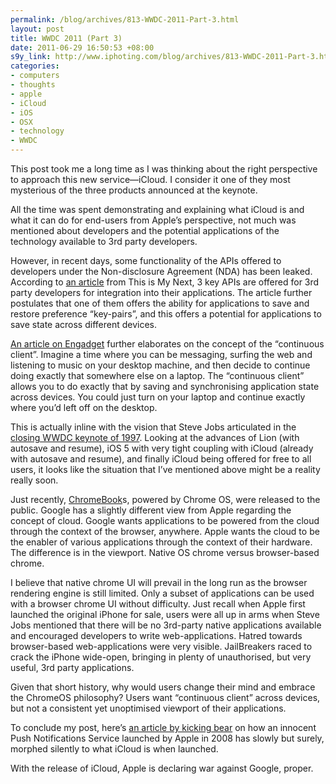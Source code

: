 ```yaml
--- 
permalink: /blog/archives/813-WWDC-2011-Part-3.html
layout: post
title: WWDC 2011 (Part 3)
date: 2011-06-29 16:50:53 +08:00
s9y_link: http://www.iphoting.com/blog/archives/813-WWDC-2011-Part-3.html
categories: 
- computers
- thoughts
- apple
- iCloud
- iOS
- OSX
- technology
- WWDC
---
```

<p>This post took me a long time as I was thinking about the right perspective to approach this new service—iCloud. I consider it one of they most mysterious of the three products announced at the keynote.</p>

<p>All the time was spent demonstrating and explaining what iCloud is and what it can do for end-users from Apple&#8217;s perspective, not much was mentioned about developers and the potential applications of the technology available to 3rd party developers.</p>

<p>However, in recent days, some functionality of the APIs offered to developers under the Non-disclosure Agreement (NDA) has been leaked. According to <a onclick="_gaq.push(['_trackPageview', '/extlink/thisismynext.com/2011/06/27/icloud-apis-path-continuous-client/']);"  href="http://thisismynext.com/2011/06/27/icloud-apis-path-continuous-client/">an article</a> from This is My Next, 3 key APIs are offered for 3rd party developers for integration into their applications. The article further postulates that one of them offers the ability for applications to save and restore preference &#8220;key-pairs&#8221;, and this offers a potential for applications to save state across different devices.</p>

<p><a onclick="_gaq.push(['_trackPageview', '/extlink/www.engadget.com/2010/05/26/a-modest-proposal-the-continuous-client/']);"  href="http://www.engadget.com/2010/05/26/a-modest-proposal-the-continuous-client/">An article on Engadget</a> further elaborates on the concept of the &#8220;continuous client&#8221;. Imagine a time where you can be messaging, surfing the web and listening to music on your desktop machine, and then decide to continue doing exactly that somewhere else on a laptop. The &#8220;continuous client&#8221; allows you to do exactly that by saving and synchronising application state across devices. You could just turn on your laptop and continue exactly where you&#8217;d left off on the desktop.</p>

<p>This is actually inline with the vision that Steve Jobs articulated in the <a onclick="_gaq.push(['_trackPageview', '/extlink/tumblr.iphoting.com/post/6201650099/apple-wwdc-97-steve-jobs-closing-keynote-by']);"  href="http://tumblr.iphoting.com/post/6201650099/apple-wwdc-97-steve-jobs-closing-keynote-by">closing WWDC keynote of 1997</a>. Looking at the advances of Lion (with autosave and resume), iOS 5 with very tight coupling with iCloud (already with autosave and resume), and finally iCloud being offered for free to all users, it looks like the situation that I&#8217;ve mentioned above might be a reality really soon.</p>

<p>Just recently, <a onclick="_gaq.push(['_trackPageview', '/extlink/www.google.com/chromebook/']);"  href="http://www.google.com/chromebook/">ChromeBook</a>s, powered by Chrome OS, were released to the public. Google has a slightly different view from Apple regarding the concept of cloud. Google wants applications to be powered from the cloud through the context of the browser, anywhere. Apple wants the cloud to be the enabler of various applications through the context of their hardware. The difference is in the viewport. Native OS chrome versus browser-based chrome.</p>

<p>I believe that native chrome UI will prevail in the long run as the browser rendering engine is still limited. Only a subset of applications can be used with a browser chrome UI without difficulty. Just recall when Apple first launched the original iPhone for sale, users were all up in arms when Steve Jobs mentioned that there will be no 3rd-party native applications available and encouraged developers to write web-applications. Hatred towards browser-based web-applications were very visible. JailBreakers raced to crack the iPhone wide-open, bringing in plenty of unauthorised, but very useful, 3rd party applications.</p>

<p>Given that short history, why would users change their mind and embrace the ChromeOS philosophy? Users want &#8220;continuous client&#8221; across devices, but not a consistent yet unoptimised viewport of their applications.</p>

<p>To conclude my post, here&#8217;s <a onclick="_gaq.push(['_trackPageview', '/extlink/kickingbear.com/blog/archives/202']);"  href="http://kickingbear.com/blog/archives/202">an article by kicking bear</a> on how an innocent Push Notifications Service launched by Apple in 2008 has slowly but surely, morphed silently to what iCloud is when launched.</p>

<p>With the release of iCloud, Apple is declaring war against Google, proper.</p>
